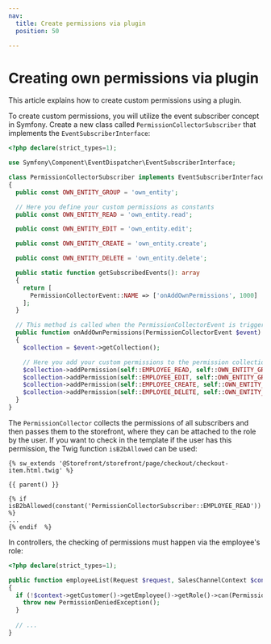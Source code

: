```yaml
---
nav:
  title: Create permissions via plugin
  position: 50

---
```


# Creating own permissions via plugin

This article explains how to create custom permissions using a plugin.

To create custom permissions, you will utilize the event subscriber concept in Symfony.
Create a new class called `PermissionCollectorSubscriber` that implements the `EventSubscriberInterface`:

```php
<?php declare(strict_types=1);

use Symfony\Component\EventDispatcher\EventSubscriberInterface;

class PermissionCollectorSubscriber implements EventSubscriberInterface
{
  public const OWN_ENTITY_GROUP = 'own_entity';

  // Here you define your custom permissions as constants
  public const OWN_ENTITY_READ = 'own_entity.read';

  public const OWN_ENTITY_EDIT = 'own_entity.edit';

  public const OWN_ENTITY_CREATE = 'own_entity.create';

  public const OWN_ENTITY_DELETE = 'own_entity.delete';

  public static function getSubscribedEvents(): array
  {
    return [
      PermissionCollectorEvent::NAME => ['onAddOwnPermissions', 1000]
    ];
  }

  // This method is called when the PermissionCollectorEvent is triggered
  public function onAddOwnPermissions(PermissionCollectorEvent $event): void
  {
    $collection = $event->getCollection();

    // Here you add your custom permissions to the permission collection
    $collection->addPermission(self::EMPLOYEE_READ, self::OWN_ENTITY_GROUP, []);
    $collection->addPermission(self::EMPLOYEE_EDIT, self::OWN_ENTITY_GROUP, [self::EMPLOYEE_READ]);
    $collection->addPermission(self::EMPLOYEE_CREATE, self::OWN_ENTITY_GROUP, [self::EMPLOYEE_READ, self::EMPLOYEE_EDIT]);
    $collection->addPermission(self::EMPLOYEE_DELETE, self::OWN_ENTITY_GROUP, [self::EMPLOYEE_READ, self::EMPLOYEE_EDIT]);
  }
}
```

The `PermissionCollector` collects the permissions of all subscribers and then passes them to the storefront, where they can be attached to the role by the user.
If you want to check in the template if the user has this permission, the Twig function `isB2bAllowed` can be used:

```twig
{% sw_extends '@Storefront/storefront/page/checkout/checkout-item.html.twig' %}

{{ parent() }}

{% if isB2bAllowed(constant('PermissionCollectorSubscriber::EMPLOYEE_READ')) %}
...
{% endif  %}
```

In controllers, the checking of permissions must happen via the employee's role:

```php
<?php declare(strict_types=1);

public function employeeList(Request $request, SalesChannelContext $context): Response
{
  if (!$context->getCustomer()->getEmployee()->getRole()->can(PermissionCollectorSubscriber::EMPLOYEE_READ)) {
    throw new PermissionDeniedException();
  }
  
  // ...
}
```

